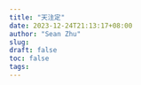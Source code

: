 ```yaml
---
title: "天注定"
date: 2023-12-24T21:13:17+08:00
author: "Sean Zhu"
slug:
draft: false
toc: false
tags: 
---
```

